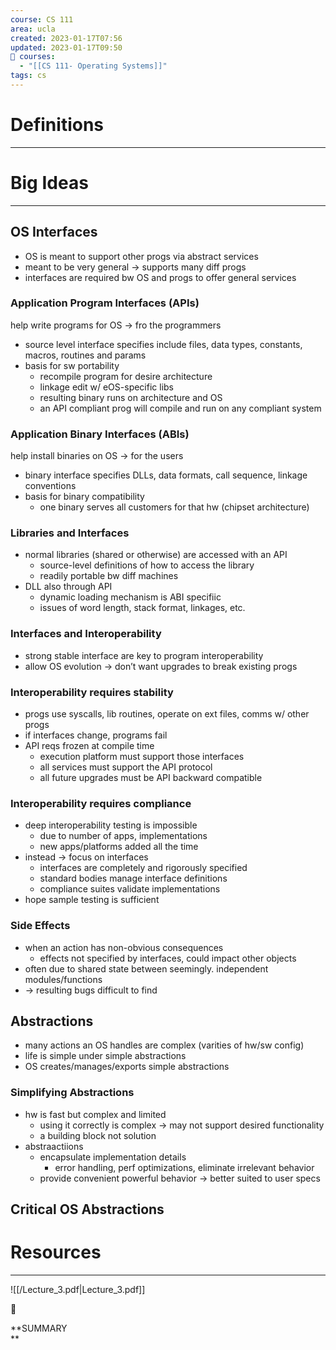 ```yaml
---
course: CS 111
area: ucla
created: 2023-01-17T07:56
updated: 2023-01-17T09:50
📕 courses:
  - "[[CS 111- Operating Systems]]"
tags: cs
---
```

# Definitions

---

# Big Ideas

---

## OS Interfaces

- OS is meant to support other progs via abstract services
- meant to be very general → supports many diff progs
- interfaces are required bw OS and progs to offer general services

### Application Program Interfaces (APIs)

help write programs for OS → fro the programmers

- source level interface specifies include files, data types, constants, macros, routines and params
- basis for sw portability
    - recompile program for desire architecture
    - linkage edit w/ eOS-specific libs
    - resulting binary runs on architecture and OS
    - an API compliant prog will compile and run on any compliant system

### Application Binary Interfaces (ABIs)

help install binaries on OS → for the users

- binary interface specifies DLLs, data formats, call sequence, linkage conventions
- basis for binary compatibility
    - one binary serves all customers for that hw (chipset architecture)

### Libraries and Interfaces

- normal libraries (shared or otherwise) are accessed with an API
    - source-level definitions of how to access the library
    - readily portable bw diff machines
- DLL also through API
    - dynamic loading mechanism is ABI specifiic
    - issues of word length, stack format, linkages, etc.

### Interfaces and Interoperability

- strong stable interface are key to program interoperability
- allow OS evolution → don’t want upgrades to break existing progs

### Interoperability requires stability

- progs use syscalls, lib routines, operate on ext files, comms w/ other progs
- if interfaces change, programs fail
- API reqs frozen at compile time
    - execution platform must support those interfaces
    - all services must support the API protocol
    - all future upgrades must be API backward compatible

### Interoperability requires compliance

- deep interoperability testing is impossible
    - due to number of apps, implementations
    - new apps/platforms added all the time
- instead → focus on interfaces
    - interfaces are completely and rigorously specified
    - standard bodies manage interface definitions
    - compliance suites validate implementations
- hope sample testing is sufficient

### Side Effects

- when an action has non-obvious consequences
    - effects not specified by interfaces, could impact other objects
- often due to shared state between seemingly. independent modules/functions
- → resulting bugs difficult to find

## Abstractions

- many actions an OS handles are complex (varities of hw/sw config)
- life is simple under simple abstractions
- OS creates/manages/exports simple abstractions

### Simplifying Abstractions

- hw is fast but complex and limited
    - using it correctly is complex → may not support desired functionality
    - a building block not solution
- abstraactiions
    - encapsulate implementation details
        - error handling, perf optimizations, eliminate irrelevant behavior
    - provide convenient powerful behavior → better suited to user specs

## Critical OS Abstractions

# Resources

---

![[/Lecture_3.pdf|Lecture_3.pdf]]

📌

**SUMMARY  
**